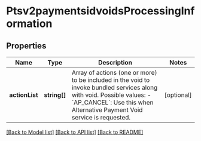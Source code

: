 # Ptsv2paymentsidvoidsProcessingInformation

## Properties
Name | Type | Description | Notes
------------ | ------------- | ------------- | -------------
**actionList** | **string[]** | Array of actions (one or more) to be included in the void to invoke bundled services along with void. Possible values: - &#x60;AP_CANCEL&#x60;: Use this when Alternative Payment Void service is requested. | [optional] 

[[Back to Model list]](../README.md#documentation-for-models) [[Back to API list]](../README.md#documentation-for-api-endpoints) [[Back to README]](../README.md)


